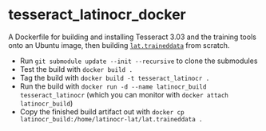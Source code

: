tesseract_latinocr_docker
=========================

A Dockerfile for building and installing Tesseract 3.03 and the training tools onto an Ubuntu image, then building [`lat.traineddata`](http://ryanfb.github.io/latinocr/) from scratch.

* Run `git submodule update --init --recursive` to clone the submodules
* Test the build with `docker build .`
* Tag the build with `docker build -t tesseract_latinocr .`
* Run the build with `docker run -d --name latinocr_build tesseract_latinocr` (which you can monitor with `docker attach latinocr_build`)
* Copy the finished build artifact out with `docker cp latinocr_build:/home/latinocr-lat/lat.traineddata .`
